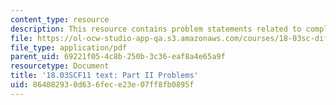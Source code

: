 ```yaml
---
content_type: resource
description: This resource contains problem statements related to complex arithmetic.
file: https://ol-ocw-studio-app-qa.s3.amazonaws.com/courses/18-03sc-differential-equations-fall-2011/864082930d636fece23e07ff8fb0895f_MIT18_03SCF11_ps2_II_s6q.pdf
file_type: application/pdf
parent_uid: 69221f05-4c8b-250b-3c36-eaf8a4e65a9f
resourcetype: Document
title: '18.03SCF11 text: Part II Problems'
uid: 86408293-0d63-6fec-e23e-07ff8fb0895f
---
```

